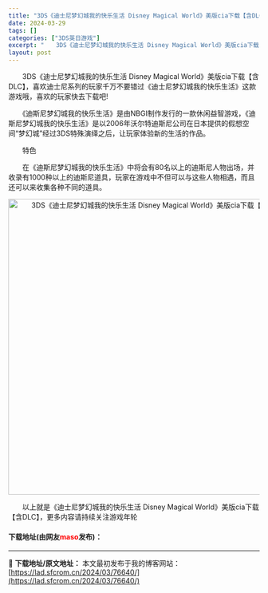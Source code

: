 ```yaml
---
title: "3DS《迪士尼梦幻城我的快乐生活 Disney Magical World》美版cia下载【含DLC】"
date: 2024-03-29
tags: []
categories: ["3DS英日游戏"]
excerpt: "　　3DS《迪士尼梦幻城我的快乐生活 Disney Magical World》美版cia下载【含DLC】，喜欢迪士尼系列的玩家千万不要错过《迪士尼梦幻城我的快乐生活》这款游戏哦，喜欢的玩家快去下载吧! 　　《迪斯尼梦幻城我的快乐生活》是由NBGI制作发行的一款休闲益智游戏，《迪斯尼梦幻城我的快乐生&hellip;"
layout: post
---
```


 <p>　　3DS《迪士尼梦幻城我的快乐生活 Disney Magical World》美版cia下载【含DLC】，喜欢迪士尼系列的玩家千万不要错过《迪士尼梦幻城我的快乐生活》这款游戏哦，喜欢的玩家快去下载吧!</p> <p>　　《迪斯尼梦幻城我的快乐生活》是由NBGI制作发行的一款休闲益智游戏，《迪斯尼梦幻城我的快乐生活》是以2006年沃尔特迪斯尼公司在日本提供的假想空间&ldquo;梦幻城&rdquo;经过3DS特殊演绎之后，让玩家体验新的生活的作品。</p> <p>　　特色</p> <p>　　在《迪斯尼梦幻城我的快乐生活》中将会有80名以上的迪斯尼人物出场，并收录有1000种以上的迪斯尼道具，玩家在游戏中不但可以与这些人物相遇，而且还可以来收集各种不同的道具。</p> <p align="center"><img align="" border="0" src="https://lad.sfcrom.cn/wp-content/uploads/2024/03/20240329_660634df646e1.jpg" width="593" alt="3DS《迪士尼梦幻城我的快乐生活 Disney Magical World》美版cia下载【含DLC】" /></p> <p>　　以上就是《迪士尼梦幻城我的快乐生活 Disney Magical World》美版cia下载【含DLC】，更多内容请持续关注游戏年轮</p> <p><h4>下载地址(由网友<font color="red">maso</font>发布)：</h4></p> 

---
📖 **下载地址/原文地址：** 本文最初发布于我的博客网站：[https://lad.sfcrom.cn/2024/03/76640/](https://lad.sfcrom.cn/2024/03/76640/)
